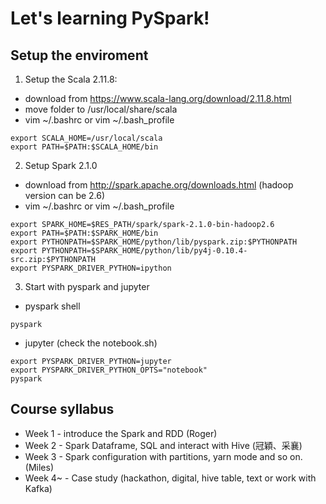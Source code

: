 # Let's learning PySpark!

## Setup the enviroment
1. Setup the Scala 2.11.8: 
 * download from https://www.scala-lang.org/download/2.11.8.html
 * move folder to /usr/local/share/scala
 * vim ~/.bashrc or vim ~/.bash_profile
 ```
 export SCALA_HOME=/usr/local/scala
 export PATH=$PATH:$SCALA_HOME/bin
 ```

2. Setup Spark 2.1.0
 * download from http://spark.apache.org/downloads.html (hadoop version can be 2.6)
 * vim ~/.bashrc or vim ~/.bash_profile
 ```
 export SPARK_HOME=$RES_PATH/spark/spark-2.1.0-bin-hadoop2.6
 export PATH=$PATH:$SPARK_HOME/bin
 export PYTHONPATH=$SPARK_HOME/python/lib/pyspark.zip:$PYTHONPATH
 export PYTHONPATH=$SPARK_HOME/python/lib/py4j-0.10.4-src.zip:$PYTHONPATH
 export PYSPARK_DRIVER_PYTHON=ipython
 ```
 
3. Start with pyspark and jupyter
 * pyspark shell
 ```
 pyspark
 ```
 
 * jupyter (check the notebook.sh)
 ```
 export PYSPARK_DRIVER_PYTHON=jupyter
 export PYSPARK_DRIVER_PYTHON_OPTS="notebook" 
 pyspark
 ```
 
## Course syllabus
* Week 1 - introduce the Spark and RDD (Roger)
* Week 2 - Spark Dataframe, SQL and interact with Hive (冠穎、采襄)
* Week 3 - Spark configuration with partitions, yarn mode and so on. (Miles)
* Week 4~ - Case study (hackathon, digital, hive table, text or work with Kafka)
